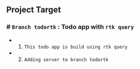 ## Project Target

### # `Branch todortk` : Todo app with `rtk query`

- 1.  `This todo app is build using rtk query`
- 2.  `Adding server to branch todortk`
